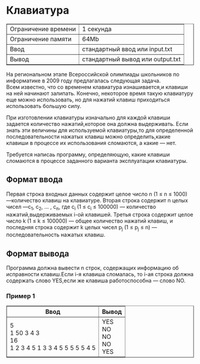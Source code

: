 <h1 class="title">Клавиатура</h1>

<table class="test-description" border="1" style="border-collapse:collapse;" cellpadding="5">
	<tbody>
		<tr>
			<td>Ограничение времени</td>
			<td>1 секунда</td>
		<tr>
			<td>Ограничение памяти</td>
            <td>64Mb</td>
		</tr>
		<tr>
			<td>Ввод</td>
            <td>стандартный ввод или input.txt</td>
		</tr>
		<tr>
			<td>Вывод</td>
            <td>стандартный вывод или output.txt</td>
		</tr>
	</tbody>
</table>
<p>На региональном этапе Всероссийской олимпиады школьников по информатике в 2009 году предлагалась следующая задача.
<br>Всем известно, что со временем клавиатура изнашивается,и клавиши на ней начинают залипать. Конечно, некоторое время такую клавиатуру еще можно использовать, но для нажатий клавиш приходиться использовать большую силу.</p>

<p>При изготовлении клавиатуры изначально для каждой клавиши задается количество нажатий,которое она должна выдерживать. Если знать эти величины для используемой клавиатуры,то для определенной последовательности нажатых клавиш можно определить,какие клавиши в процессе их использования сломаются, а какие — нет.</p>

<p>Требуется написаь программу, определяющую, какие клавиши сломаются в процессе заданного варианта эксплуатации клавиатуры.</p>

<h2>Формат ввода</h2>
<p>Первая строка входных данных содержит целое число n (1 ≤ n ≤ 1000) —количество клавиш на клавиатуре. Вторая строка содержит n целых чисел —с<sub>1</sub>, с<sub>2</sub>, … , с<sub>n</sub>, где с<sub>i</sub> (1 ≤ c<sub>i</sub> ≤ 100000) — количество нажатий,выдерживаемых i-ой клавишей. Третья строка содержит целое число k (1 ≤ k ≤ 100000) — общее количество нажатий клавиш, и последняя строка содержит k целых чисел p<sub>j</sub> (1 ≤ p<sub>j</sub> ≤ n) — последовательность нажатых клавиш.</p>

<h2>Формат вывода</h2>
<p>Программа должна вывести n строк, содержащих информацию об исправности клавиш.Если i-я клавиша сломалась, то i-ая строка должна содержать слово YES,если же клавиша работоспособна — слово NO.</p>

<h3>Пример 1</h3>
<table class="in-out" border="1" style="border-collapse:collapse;" cellpadding="5">
      <thead>
         <tr>
            <th>Ввод</th>
            <th>Вывод</th>
         </tr>
      </thead>
	<tbody>
		<tr>
			<td>5
                <br>1 50 3 4 3
                <br>16
                <br>1 2 3 4 5 1 3 3 4 5 5 5 5 5 4 5</td>
			<td>YES
                <br>NO
                <br>NO
                <br>NO
                <br>YES</td>
		</tr>
	</tbody>
</table>